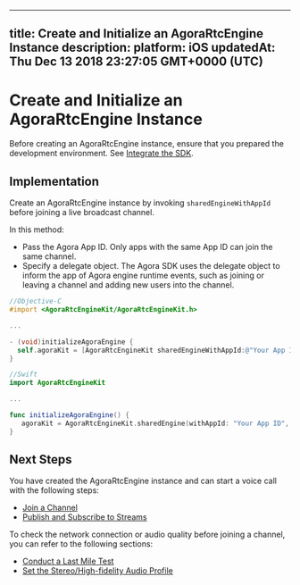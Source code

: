 
---
title: Create and Initialize an AgoraRtcEngine Instance
description: 
platform: iOS
updatedAt: Thu Dec 13 2018 23:27:05 GMT+0000 (UTC)
---
# Create and Initialize an AgoraRtcEngine Instance
Before creating an AgoraRtcEngine instance, ensure that you prepared the development environment. See [Integrate the SDK](../../cn/Voice/ios_audio.md).

## Implementation

Create an AgoraRtcEngine instance by invoking `sharedEngineWithAppId` before joining a live broadcast channel.

In this method:

- Pass the Agora App ID. Only apps with the same App ID can join the same channel.
- Specify a delegate object. The Agora SDK uses the delegate object to inform the app of Agora engine runtime events, such as joining or leaving a channel and adding new users into the channel.

```objective-c
//Objective-C
#import <AgoraRtcEngineKit/AgoraRtcEngineKit.h>

...

- (void)initializeAgoraEngine {
  self.agoraKit = [AgoraRtcEngineKit sharedEngineWithAppId:@"Your App ID" delegate:self];
}
```

```swift
//Swift
import AgoraRtcEngineKit

...

func initializeAgoraEngine() {
   agoraKit = AgoraRtcEngineKit.sharedEngine(withAppId: "Your App ID", delegate: self)
}
```

## Next Steps
You have created the AgoraRtcEngine instance and can start a voice call with the following steps:
* [Join a Channel](../../cn/Voice/join_communication_ios.md)
* [Publish and Subscribe to Streams](../../cn/Voice/publish_ios_audio.md)

To check the network connection or audio quality before joining a channel, you can refer to the following sections:
* [Conduct a Last Mile Test](../../cn/Voice/lastmile_ios.md)
* [Set the Stereo/High-fidelity Audio Profile](../../cn/Voice/audio_profile_ios_audio.md)
